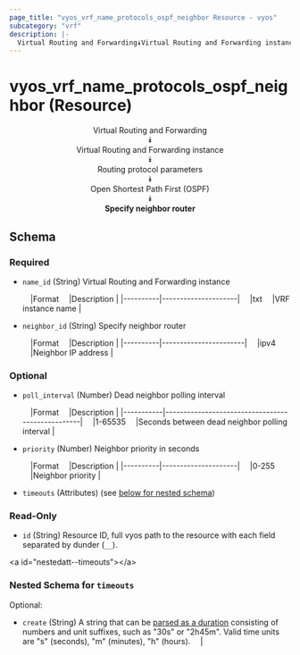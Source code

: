 ```yaml
---
page_title: "vyos_vrf_name_protocols_ospf_neighbor Resource - vyos"
subcategory: "vrf"
description: |- 
  Virtual Routing and Forwarding⯯Virtual Routing and Forwarding instance⯯Routing protocol parameters⯯Open Shortest Path First (OSPF)⯯Specify neighbor router
---
```


# vyos_vrf_name_protocols_ospf_neighbor (Resource)
<center>

Virtual Routing and Forwarding  
⯯  
Virtual Routing and Forwarding instance  
⯯  
Routing protocol parameters  
⯯  
Open Shortest Path First (OSPF)  
⯯  
**Specify neighbor router**


</center>

## Schema

### Required

- `name_id` (String) Virtual Routing and Forwarding instance

    &emsp;|Format  &emsp;|Description        |
    |----------|---------------------|
    &emsp;|txt     &emsp;|VRF instance name  |
- `neighbor_id` (String) Specify neighbor router

    &emsp;|Format  &emsp;|Description          |
    |----------|-----------------------|
    &emsp;|ipv4    &emsp;|Neighbor IP address  |

### Optional

- `poll_interval` (Number) Dead neighbor polling interval

    &emsp;|Format   &emsp;|Description                                     |
    |-----------|--------------------------------------------------|
    &emsp;|1-65535  &emsp;|Seconds between dead neighbor polling interval  |
- `priority` (Number) Neighbor priority in seconds

    &emsp;|Format  &emsp;|Description        |
    |----------|---------------------|
    &emsp;|0-255   &emsp;|Neighbor priority  |
- `timeouts` (Attributes) (see [below for nested schema](#nestedatt--timeouts))

### Read-Only

- `id` (String) Resource ID, full vyos path to the resource with each field separated by dunder (`__`).

&lt;a id=&#34;nestedatt--timeouts&#34;&gt;&lt;/a&gt;
### Nested Schema for `timeouts`

Optional:

- `create` (String) A string that can be [parsed as a duration](https://pkg.go.dev/time#ParseDuration) consisting of numbers and unit suffixes, such as &#34;30s&#34; or &#34;2h45m&#34;. Valid time units are &#34;s&#34; (seconds), &#34;m&#34; (minutes), &#34;h&#34; (hours).  &emsp;|
